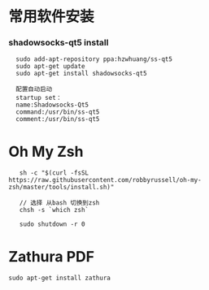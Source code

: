 # 常用软件安装

### shadowsocks-qt5 install

```
  sudo add-apt-repository ppa:hzwhuang/ss-qt5
  sudo apt-get update
  sudo apt-get install shadowsocks-qt5

  配置自动启动
  startup set：
  name:Shadowsocks-Qt5
  command:/usr/bin/ss-qt5
  comment:/usr/bin/ss-qt5
```

# Oh My Zsh

       sh -c "$(curl -fsSL https://raw.githubusercontent.com/robbyrussell/oh-my-zsh/master/tools/install.sh)"

       // 选择 从bash 切换到zsh
       chsh -s `which zsh` 

       sudo shutdown -r 0

# Zathura PDF
```shell
sudo apt-get install zathura 

```
